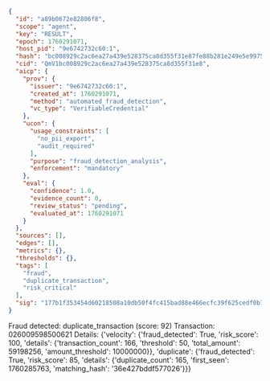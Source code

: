 ```json
{
  "id": "a89b0672e82806f8",
  "scope": "agent",
  "key": "RESULT",
  "epoch": 1760291071,
  "host_pid": "9e6742732c60:1",
  "hash": "bc008929c2ac6ea27a439e528375ca8d355f31e87fe88b281e249e5e99759fd5",
  "cid": "QmV1bc008929c2ac6ea27a439e528375ca8d355f31e8",
  "aicp": {
    "prov": {
      "issuer": "9e6742732c60:1",
      "created_at": 1760291071,
      "method": "automated_fraud_detection",
      "vc_type": "VerifiableCredential"
    },
    "ucon": {
      "usage_constraints": [
        "no_pii_export",
        "audit_required"
      ],
      "purpose": "fraud_detection_analysis",
      "enforcement": "mandatory"
    },
    "eval": {
      "confidence": 1.0,
      "evidence_count": 0,
      "review_status": "pending",
      "evaluated_at": 1760291071
    }
  },
  "sources": [],
  "edges": [],
  "metrics": {},
  "thresholds": {},
  "tags": [
    "fraud",
    "duplicate_transaction",
    "risk_critical"
  ],
  "sig": "177b1f353454d60218508a10db50f4fc415bad88e466ecfc39f625cedf0b7fb7"
}
```

Fraud detected: duplicate_transaction (score: 92)
Transaction: 026009598500621
Details: {'velocity': {'fraud_detected': True, 'risk_score': 100, 'details': {'transaction_count': 166, 'threshold': 50, 'total_amount': 59198256, 'amount_threshold': 10000000}}, 'duplicate': {'fraud_detected': True, 'risk_score': 85, 'details': {'duplicate_count': 165, 'first_seen': 1760285763, 'matching_hash': '36e427bddf577026'}}}